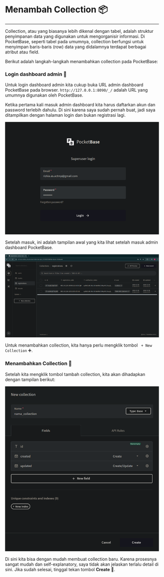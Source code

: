 <br>
<br>

# Menambah Collection :package:
---

Collection, atau yang biasanya lebih dikenal dengan tabel, adalah struktur penyimpanan data yang digunakan untuk mengorganisir informasi. Di PocketBase, seperti tabel pada umumnya, collection berfungsi untuk menyimpan baris-baris (row) data yang didalamnya terdapat berbagai atribut atau field.

Berikut adalah langkah-langkah menambahkan collection pada PocketBase:

### Login dashboard admin :key:
Untuk login dashboard admin kita cukup buka URL admin dashboard PocketBase pada browser. `http://127.0.0.1:8090/_/` adalah URL yang umumnya digunakan oleh PocketBase.

Ketika pertama kali masuk admin dashboard kita harus daftarkan akun dan password terlebih dahulu. Di sini karena saya sudah pernah buat, jadi saya ditampilkan dengan halaman login dan bukan registrasi lagi.

<img src="https://raw.githubusercontent.com/rizkia-as-actmp/kuliah_5_justdoit/refs/heads/main/public/image.png" width="600">

Setelah masuk, ini adalah tampilan awal yang kita lihat setelah masuk admin dashboard PocketBase.

<img src="https://raw.githubusercontent.com/rizkia-as-actmp/kuliah_5_justdoit/refs/heads/main/public/2025-01-01_02-10.png" width="600">

Untuk menambahkan collection, kita hanya perlu mengklik tombol ` + New Collection` :heavy_plus_sign:.

### Menambahkan Collection :memo:

Setelah kita mengklik tombol tambah collection, kita akan dihadapkan dengan tampilan berikut:

<img src="https://raw.githubusercontent.com/rizkia-as-actmp/kuliah_5_justdoit/refs/heads/main/public/2025-01-01_02-13.png" width="600">

Di sini kita bisa dengan mudah membuat collection baru. Karena prosesnya sangat mudah dan self-explanatory, saya tidak akan jelaskan terlalu detail di sini. Jika sudah selesai, tinggal tekan tombol **Create** :tada:.
